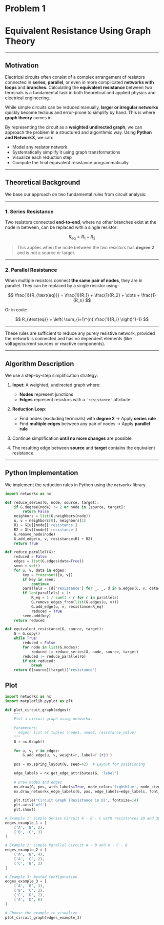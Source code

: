 # Problem 1
#  Equivalent Resistance Using Graph Theory

---

## Motivation

Electrical circuits often consist of a complex arrangement of resistors connected in **series**, **parallel**, or even in more complicated **networks with loops** and **branches**. Calculating the **equivalent resistance** between two terminals is a fundamental task in both theoretical and applied physics and electrical engineering.

While simple circuits can be reduced manually, **larger or irregular networks** quickly become tedious and error-prone to simplify by hand. This is where **graph theory** comes in.

By representing the circuit as a **weighted undirected graph**, we can approach the problem in a structured and algorithmic way. Using **Python and NetworkX**, we can:

- Model any resistor network
- Systematically simplify it using graph transformations
- Visualize each reduction step
- Compute the final equivalent resistance programmatically

---

## Theoretical Background

We base our approach on two fundamental rules from circuit analysis:

---

### 1. Series Resistance

Two resistors connected **end-to-end**, where no other branches exist at the node in between, can be replaced with a single resistor:

$$
R_{\text{eq}} = R_1 + R_2
$$

> This applies when the node between the two resistors has **degree 2** and is not a source or target.

---

### 2. Parallel Resistance

When multiple resistors connect **the same pair of nodes**, they are in parallel. They can be replaced by a single resistor using:

$$
\frac{1}{R_{\text{eq}}} = \frac{1}{R_1} + \frac{1}{R_2} + \dots + \frac{1}{R_n}
$$

Or in code:

$$
R_{\text{eq}} = \left( \sum_{i=1}^{n} \frac{1}{R_i} \right)^{-1}
$$

---

These rules are sufficient to reduce any purely resistive network, provided the network is connected and has no dependent elements (like voltage/current sources or reactive components).

---

## Algorithm Description

We use a step-by-step simplification strategy:

1. **Input**: A weighted, undirected graph where:
   - **Nodes** represent junctions
   - **Edges** represent resistors with a `'resistance'` attribute

2. **Reduction Loop**:
   - Find nodes (excluding terminals) with **degree 2** → Apply **series rule**
   - Find **multiple edges** between any pair of nodes → Apply **parallel rule**

3. Continue simplification **until no more changes** are possible.

4. The resulting edge between **source** and **target** contains the equivalent resistance.

---

##  Python Implementation

We implement the reduction rules in Python using the `networkx` library.

```python
import networkx as nx

def reduce_series(G, node, source, target):
    if G.degree(node) != 2 or node in [source, target]:
        return False
    neighbors = list(G.neighbors(node))
    u, v = neighbors[0], neighbors[1]
    R1 = G[u][node]['resistance']
    R2 = G[v][node]['resistance']
    G.remove_node(node)
    G.add_edge(u, v, resistance=R1 + R2)
    return True

def reduce_parallel(G):
    reduced = False
    edges = list(G.edges(data=True))
    seen = set()
    for u, v, data in edges:
        key = frozenset({u, v})
        if key in seen:
            continue
        parallels = [d['resistance'] for _, _, d in G.edges(u, v, data=True)]
        if len(parallels) > 1:
            R_eq = 1 / sum(1 / r for r in parallels)
            G.remove_edges_from(list(G.edges(u, v)))
            G.add_edge(u, v, resistance=R_eq)
            reduced = True
        seen.add(key)
    return reduced

def equivalent_resistance(G, source, target):
    G = G.copy()
    while True:
        reduced = False
        for node in list(G.nodes):
            reduced |= reduce_series(G, node, source, target)
        reduced |= reduce_parallel(G)
        if not reduced:
            break
    return G[source][target]['resistance']
```
## Plot
```python
import networkx as nx
import matplotlib.pyplot as plt

def plot_circuit_graph(edges):
    """
    Plot a circuit graph using networkx.
    
    Parameters:
    - edges: list of tuples (node1, node2, resistance_value)
    """
    G = nx.Graph()
    
    for u, v, r in edges:
        G.add_edge(u, v, weight=r, label=f'{r}Ω')
    
    pos = nx.spring_layout(G, seed=42)  # Layout for positioning

    edge_labels = nx.get_edge_attributes(G, 'label')
    
    # Draw nodes and edges
    nx.draw(G, pos, with_labels=True, node_color='lightblue', node_size=1000, font_size=12)
    nx.draw_networkx_edge_labels(G, pos, edge_labels=edge_labels, font_color='red')
    
    plt.title("Circuit Graph (Resistance in Ω)", fontsize=14)
    plt.axis('off')
    plt.show()

# Example 1: Simple Series Circuit A - B - C with resistances 2Ω and 3Ω
edges_example_1 = [
    ('A', 'B', 2),
    ('B', 'C', 3)
]

# Example 2: Simple Parallel Circuit A - B and A - C - B
edges_example_2 = [
    ('A', 'B', 4),
    ('A', 'C', 2),
    ('C', 'B', 2)
]

# Example 3: Nested Configuration
edges_example_3 = [
    ('A', 'B', 3),
    ('B', 'C', 2),
    ('C', 'D', 2),
    ('A', 'D', 6)
]

# Choose the example to visualize
plot_circuit_graph(edges_example_3)
```